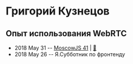 # Григорий Кузнецов

## Опыт использования WebRTC
- 2018 May 31 -- [MoscowJS 41](https://youtu.be/gQlQwG4vn28)  | [:notebook:](https://cloud.mail.ru/public/DnhD/CQDKmvN9c)  
- 2018 May 26 -- Я.Субботник по фронтенду    
